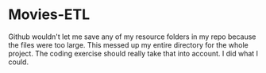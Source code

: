 # Movies-ETL

Github wouldn't let me save any of my resource folders in my repo because the files were too large. This messed up my entire directory for the whole project. 
The coding exercise should really take that into account. I did what I could.
